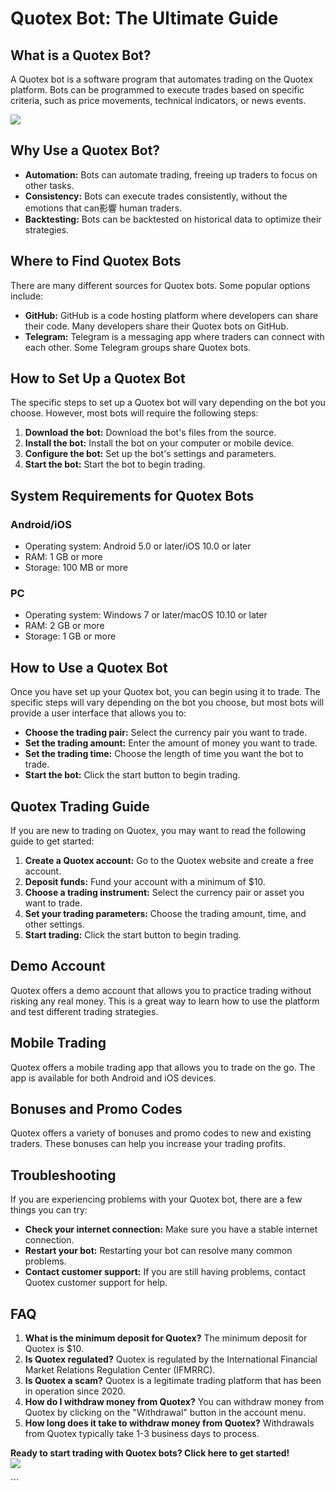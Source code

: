 # Quotex Bot: The Ultimate Guide

## What is a Quotex Bot?

A Quotex bot is a software program that automates trading on the Quotex
platform. Bots can be programmed to execute trades based on specific
criteria, such as price movements, technical indicators, or news events.

[![](https://static.quotex.io/files/4_en/300_250.jpg)](https://traff.sbs/brokerqxlid)

## Why Use a Quotex Bot?

-   **Automation:** Bots can automate trading, freeing up traders to
    focus on other tasks.
-   **Consistency:** Bots can execute trades consistently, without the
    emotions that can影響 human traders.
-   **Backtesting:** Bots can be backtested on historical data to
    optimize their strategies.

## Where to Find Quotex Bots

There are many different sources for Quotex bots. Some popular options
include:

-   **GitHub:** GitHub is a code hosting platform where developers can
    share their code. Many developers share their Quotex bots on GitHub.
-   **Telegram:** Telegram is a messaging app where traders can connect
    with each other. Some Telegram groups share Quotex bots.

## How to Set Up a Quotex Bot

The specific steps to set up a Quotex bot will vary depending on the bot
you choose. However, most bots will require the following steps:

1.  **Download the bot:** Download the bot\'s files from the source.
2.  **Install the bot:** Install the bot on your computer or mobile
    device.
3.  **Configure the bot:** Set up the bot\'s settings and parameters.
4.  **Start the bot:** Start the bot to begin trading.

## System Requirements for Quotex Bots

### Android/iOS

-   Operating system: Android 5.0 or later/iOS 10.0 or later
-   RAM: 1 GB or more
-   Storage: 100 MB or more

### PC

-   Operating system: Windows 7 or later/macOS 10.10 or later
-   RAM: 2 GB or more
-   Storage: 1 GB or more

## How to Use a Quotex Bot

Once you have set up your Quotex bot, you can begin using it to trade.
The specific steps will vary depending on the bot you choose, but most
bots will provide a user interface that allows you to:

-   **Choose the trading pair:** Select the currency pair you want to
    trade.
-   **Set the trading amount:** Enter the amount of money you want to
    trade.
-   **Set the trading time:** Choose the length of time you want the bot
    to trade.
-   **Start the bot:** Click the start button to begin trading.

## Quotex Trading Guide

If you are new to trading on Quotex, you may want to read the following
guide to get started:

1.  **Create a Quotex account:** Go to the Quotex website and create a
    free account.
2.  **Deposit funds:** Fund your account with a minimum of \$10.
3.  **Choose a trading instrument:** Select the currency pair or asset
    you want to trade.
4.  **Set your trading parameters:** Choose the trading amount, time,
    and other settings.
5.  **Start trading:** Click the start button to begin trading.

## Demo Account

Quotex offers a demo account that allows you to practice trading without
risking any real money. This is a great way to learn how to use the
platform and test different trading strategies.

## Mobile Trading

Quotex offers a mobile trading app that allows you to trade on the go.
The app is available for both Android and iOS devices.

## Bonuses and Promo Codes

Quotex offers a variety of bonuses and promo codes to new and existing
traders. These bonuses can help you increase your trading profits.

## Troubleshooting

If you are experiencing problems with your Quotex bot, there are a few
things you can try:

-   **Check your internet connection:** Make sure you have a stable
    internet connection.
-   **Restart your bot:** Restarting your bot can resolve many common
    problems.
-   **Contact customer support:** If you are still having problems,
    contact Quotex customer support for help.

## FAQ

1.  **What is the minimum deposit for Quotex?** The minimum deposit for
    Quotex is \$10.
2.  **Is Quotex regulated?** Quotex is regulated by the International
    Financial Market Relations Regulation Center (IFMRRC).
3.  **Is Quotex a scam?** Quotex is a legitimate trading platform that
    has been in operation since 2020.
4.  **How do I withdraw money from Quotex?** You can withdraw money from
    Quotex by clicking on the "Withdrawal" button in the account
    menu.
5.  **How long does it take to withdraw money from Quotex?** Withdrawals
    from Quotex typically take 1-3 business days to process.

**Ready to start trading with Quotex bots? Click here to get started!**\
[![](\%22https://traff.sbs/brokerqxlid/banner1.png\%22)](\%22https://traff.sbs/brokerqxlid\%22)

\`\`\`

